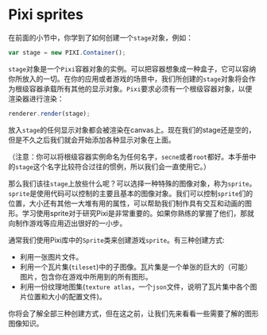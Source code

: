 # Pixi sprites

在前面的小节中，你学到了如何创建一个`stage`对象，例如：

```js
var stage = new PIXI.Container();
```

`stage`对象是一个`Pixi`容器对象的实例。可以把容器想象成一种盒子，它可以容纳你所放入的一切。在你的应用或者游戏的场景中，我们所创建的`stage`对象将会作为根级容器承载所有其他的显示对象。`Pixi`要求必须有一个根级容器对象，以便渲染器进行渲染：

```js
renderer.render(stage);

```

放入`stage`的任何显示对象都会被渲染在canvas上。现在我们的stage还是空的，但是不久之后我们就会开始添加各种显示对象在上面。

（注意：你可以将根级容器实例命名为任何名字，`secne`或者`root`都好。本手册中的`stage`这个名字比较符合过往的惯例，所以我们会一直使用它。）

那么我们该往`stage`上放些什么呢？可以选择一种特殊的图像对象，称为`sprite`。`sprite`是使用代码可以控制的主要且基本的图像对象。我们可以控制`sprite`们的位置，大小还有其他一大堆有用的属性，可以帮助我们制作具有交互和动画的图形。学习使用sprite对于研究Pixi是非常重要的。如果你熟练的掌握了他们，那就向制作游戏等应用迈出很好的一小步。

通常我们使用Pixi库中的`Sprite`类来创建游戏`sprite`。有三种创建方式:

- 利用一张图片文件。
- 利用一个瓦片集(`tileset`)中的子图像。瓦片集是一个单张的巨大的（可能）图片，包含你在游戏中所用到的所有图形。
- 利用一份纹理地图集(`texture atlas`，一个`json`文件，说明了瓦片集中各个图片位置和大小的配置文件)。

你将会了解全部三种创建方式，但在这之前，让我们先来看看一些需要了解的图形图像知识。